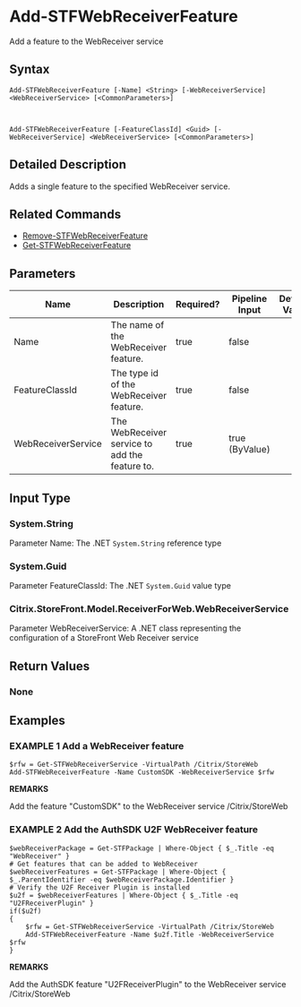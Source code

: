 ﻿# Add-STFWebReceiverFeature

Add a feature to the WebReceiver service

## Syntax

```
Add-STFWebReceiverFeature [-Name] <String> [-WebReceiverService] <WebReceiverService> [<CommonParameters>]



Add-STFWebReceiverFeature [-FeatureClassId] <Guid> [-WebReceiverService] <WebReceiverService> [<CommonParameters>]
```

## Detailed Description

Adds a single feature to the specified WebReceiver service.

## Related Commands

* [Remove-STFWebReceiverFeature](./Remove-STFWebReceiverFeature)
* [Get-STFWebReceiverFeature](./Get-STFWebReceiverFeature)

## Parameters

| Name   | Description | Required? | Pipeline Input | Default Value |
| --- | --- | --- | --- | --- |
|Name|The name of the WebReceiver feature.|true|false| |
|FeatureClassId|The type id of the WebReceiver feature.|true|false| |
|WebReceiverService|The WebReceiver service to add the feature to.|true|true (ByValue)| |

## Input Type

### System.String

Parameter Name: The .NET `System.String` reference type

### System.Guid

Parameter FeatureClassId: The .NET `System.Guid` value type

### Citrix.StoreFront.Model.ReceiverForWeb.WebReceiverService

Parameter WebReceiverService: A .NET class representing the configuration of a StoreFront Web Receiver service

## Return Values

### None

## Examples

### EXAMPLE 1 Add a WebReceiver feature

```
$rfw = Get-STFWebReceiverService -VirtualPath /Citrix/StoreWeb
Add-STFWebReceiverFeature -Name CustomSDK -WebReceiverService $rfw
```

**REMARKS**

Add the feature "CustomSDK" to the WebReceiver service /Citrix/StoreWeb

### EXAMPLE 2 Add the AuthSDK U2F WebReceiver feature

```
$webReceiverPackage = Get-STFPackage | Where-Object { $_.Title -eq "WebReceiver" }
# Get features that can be added to WebReceiver
$webReceiverFeatures = Get-STFPackage | Where-Object { $_.ParentIdentifier -eq $webReceiverPackage.Identifier }
# Verify the U2F Receiver Plugin is installed
$u2f = $webReceiverFeatures | Where-Object { $_.Title -eq "U2FReceiverPlugin" }
if($u2f)
{
    $rfw = Get-STFWebReceiverService -VirtualPath /Citrix/StoreWeb
    Add-STFWebReceiverFeature -Name $u2f.Title -WebReceiverService $rfw
}
```

**REMARKS**

Add the AuthSDK feature "U2FReceiverPlugin" to the WebReceiver service /Citrix/StoreWeb
